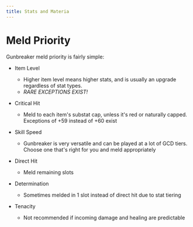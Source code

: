 ```yaml
---
title: Stats and Materia
---
```

# Meld Priority

Gunbreaker meld priority is fairly simple:

- Item Level 
  - Higher item level means higher stats, and is usually an upgrade regardless of stat types.
  - *RARE EXCEPTIONS EXIST!*

- Critical Hit 
  - Meld to each item's substat cap, unless it's red or naturally capped. Exceptions of +59 instead of +60 exist

- Skill Speed 
  - Gunbreaker is very versatile and can be played at a lot of GCD tiers. Choose one that's right for you and meld appropriately

- Direct Hit 
  - Meld remaining slots

- Determination 
  - Sometimes melded in 1 slot instead of direct hit due to stat tiering

- Tenacity 
  - Not recommended if incoming damage and healing are predictable
